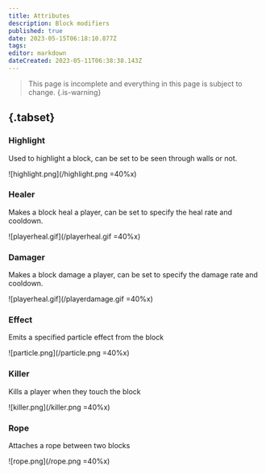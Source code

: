 ```yaml
---
title: Attributes
description: Block modifiers
published: true
date: 2023-05-15T06:18:10.877Z
tags: 
editor: markdown
dateCreated: 2023-05-11T06:38:38.143Z
---
```


> This page is incomplete and everything in this page is subject to change.
{.is-warning}

## {.tabset}
### Highlight
Used to highlight a block, can be set to be seen through walls or not.

![highlight.png](/highlight.png =40%x)
### Healer
Makes a block heal a player, can be set to specify the heal rate and cooldown.

![playerheal.gif](/playerheal.gif =40%x)
### Damager
Makes a block damage a player, can be set to specify the damage rate and cooldown.

![playerheal.gif](/playerdamage.gif =40%x)
### Effect
Emits a specified particle effect from the block

![particle.png](/particle.png =40%x)
### Killer
Kills a player when they touch the block

![killer.png](/killer.png =40%x)
### Rope
Attaches a rope between two blocks

![rope.png](/rope.png =40%x)